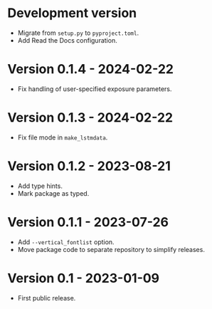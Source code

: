 # Development version

* Migrate from `setup.py` to `pyproject.toml`.
* Add Read the Docs configuration.

# Version 0.1.4 - 2024-02-22

* Fix handling of user-specified exposure parameters.

# Version 0.1.3 - 2024-02-22

* Fix file mode in `make_lstmdata`.

# Version 0.1.2 - 2023-08-21

* Add type hints.
* Mark package as typed.

# Version 0.1.1 - 2023-07-26

* Add `--vertical_fontlist` option.
* Move package code to separate repository to simplify releases.

# Version 0.1 - 2023-01-09

* First public release.
